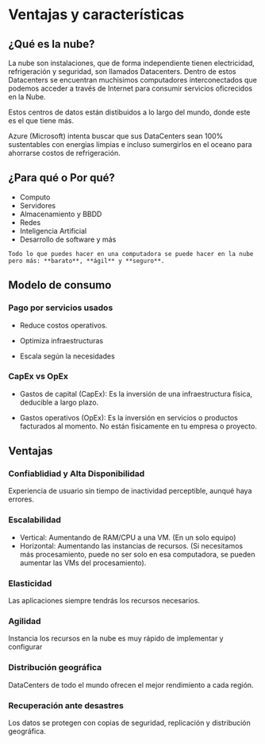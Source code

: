 # Ventajas y características

## ¿Qué es la nube?

La nube son instalaciones, que de forma independiente tienen electricidad, refrigeración y seguridad, son llamados Datacenters. Dentro de estos Datacenters se encuentran muchisimos computadores interconectados que podemos acceder a través de Internet para consumir servicios oficrecidos en la Nube.

Estos centros de datos están distibuidos a lo largo del mundo, donde este es el que tiene más.

Azure (Microsoft) intenta buscar que sus DataCenters sean 100% sustentables con energias limpias e incluso sumergirlos en el oceano para ahorrarse costos de refrigeración.

## ¿Para qué o Por qué?

* Computo
* Servidores
* Almacenamiento y BBDD
* Redes
* Inteligencia Artificial
* Desarrollo de software y más

`Todo lo que puedes hacer en una computadora se puede hacer en la nube pero más: **barato**, **ágil** y **seguro**.`

## Modelo de consumo

### Pago por servicios usados

* Reduce costos operativos.

* Optimiza infraestructuras

* Escala según la necesidades

### CapEx vs OpEx

* Gastos de capital (CapEx): Es la inversión de una infraestructura física, deducible a largo plazo.

* Gastos operativos (OpEx): Es la inversión en servicios o productos facturados al momento. No están fisicamente en tu empresa o proyecto.

## Ventajas

### Confiablidiad y Alta Disponibilidad

Experiencia de usuario sin tiempo de inactividad perceptible, aunqué haya errores.

### Escalabilidad

* Vertical: Aumentando de RAM/CPU a una VM. (En un solo equipo)
* Horizontal: Aumentando las instancias de recursos. (Si necesitamos más procesamiento, puede no ser solo en esa computadora, se pueden aumentar las VMs del procesamiento).

### Elasticidad

Las aplicaciones siempre tendrás los recursos necesarios.

### Agilidad

Instancia los recursos en la nube es muy rápido de implementar y configurar

### Distribución geográfica

DataCenters de todo el mundo ofrecen el mejor rendimiento a cada región.

### Recuperación ante desastres

Los datos se protegen con copias de seguridad, replicación y distribución geográfica.
